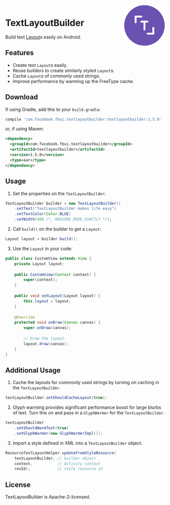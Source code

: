 <img src="/docs/logo.png" width="128" align="right"/>

# TextLayoutBuilder

Build text [Layout](https://developer.android.com/reference/android/text/Layout.html)s easily on Android.

## Features
- Create text `Layout`s easily.
- Reuse builders to create similarly styled `Layout`s.
- Cache `Layout`s of commonly used strings.
- Improve performance by warming up the FreeType cache.

## Download
If using Gradle, add this to your `build.gradle`:

```groovy
compile 'com.facebook.fbui.textlayoutbuilder:textlayoutbuilder:1.5.0'
```

or, if using Maven:

```xml
<dependency>
  <groupId>com.facebook.fbui.textlayoutbuilder</groupId>
  <artifactId>textlayoutbuilder</artifactId>
  <version>1.5.0</version>
  <type>aar</type>
</dependency>
```

## Usage
1. Set the properties on the `TextLayoutBuilder`:
  ```java
  TextLayoutBuilder builder = new TextLayoutBuilder()
      .setText("TextLayoutBuilder makes life easy")
      .setTextColor(Color.BLUE)
      .setWidth(400 /*, MEASURE_MODE_EXACTLY */);
  ```

2. Call `build()` on the builder to get a `Layout`:
  ```java
  Layout layout = builder.build();
  ```

3. Use the `Layout` in your code:
  ```java
  public class CustomView extends View {
      private Layout layout;

      public CustomView(Context context) {
          super(context);
      }

      public void setLayout(Layout layout) {
          this.layout = layout;
      }

      @Override
      protected void onDraw(Canvas canvas) {
          super.onDraw(canvas);

          // Draw the layout.
          layout.draw(canvas);
      }
  }
  ```

## Additional Usage
1. Cache the layouts for commonly used strings by turning on caching in the `TextLayoutBuilder`.
  ```java
  textLayoutBuilder.setShouldCacheLayout(true);
  ```

2. Glyph warming provides significant performance boost for large blurbs of text.
Turn this on and pass in a `GlyphWarmer` for the `TextLayoutBuilder`.
  ```java
  textLayoutBuilder
      .setShouldWarmText(true)
      .setGlyphWarmer(new GlyphWarmerImpl());
  ```

3. Import a style defined in XML into a `TextLayoutBuilder` object.
  ```java
  ResourceTextLayoutHelper.updateFromStyleResource(
      textLayoutBuilder, // builder object
      context,           // Activity context
      resId);            // style resource id
  ```

## License

TextLayoutBuilder is Apache-2-licensed.
